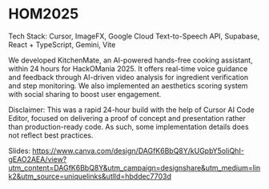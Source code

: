 # HOM2025
 
Tech Stack: Cursor, ImageFX, Google Cloud Text-to-Speech API, Supabase, React + TypeScript, Gemini, Vite

We developed KitchenMate, an AI-powered hands-free cooking assistant, within 24 hours for HackOMania 2025. It offers real-time voice guidance and feedback through AI-driven video analysis for ingredient verification and step monitoring. We also implemented an aesthetics scoring system with social sharing to boost user engagement.

Disclaimer: This was a rapid 24-hour build with the help of Cursor AI Code Editor, focused on delivering a proof of concept and presentation rather than production-ready code. As such, some implementation details does not reflect best practices.

Slides: https://www.canva.com/design/DAGfK6BbQ8Y/kUGpbY5oIiQhI-gEAO2AEA/view?utm_content=DAGfK6BbQ8Y&utm_campaign=designshare&utm_medium=link2&utm_source=uniquelinks&utlId=hbddec7703d
